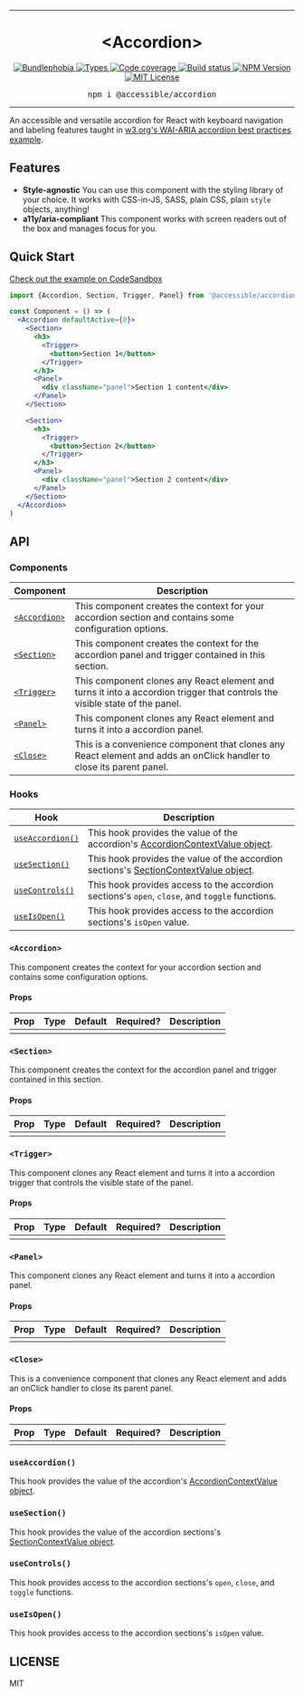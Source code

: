 <hr>
<div align="center">
  <h1 align="center">
    &lt;Accordion&gt;
  </h1>
</div>

<p align="center">
  <a href="https://bundlephobia.com/result?p=@accessible/accordion">
    <img alt="Bundlephobia" src="https://img.shields.io/bundlephobia/minzip/@accessible/accordion?style=for-the-badge&labelColor=24292e">
  </a>
  <a aria-label="Types" href="https://www.npmjs.com/package/@accessible/accordion">
    <img alt="Types" src="https://img.shields.io/npm/types/@accessible/accordion?style=for-the-badge&labelColor=24292e">
  </a>
  <a aria-label="Code coverage report" href="https://codecov.io/gh/accessible-ui/accordion">
    <img alt="Code coverage" src="https://img.shields.io/codecov/c/gh/accessible-ui/accordion?style=for-the-badge&labelColor=24292e">
  </a>
  <a aria-label="Build status" href="https://travis-ci.org/accessible-ui/accordion">
    <img alt="Build status" src="https://img.shields.io/travis/accessible-ui/accordion?style=for-the-badge&labelColor=24292e">
  </a>
  <a aria-label="NPM version" href="https://www.npmjs.com/package/@accessible/accordion">
    <img alt="NPM Version" src="https://img.shields.io/npm/v/@accessible/accordion?style=for-the-badge&labelColor=24292e">
  </a>
  <a aria-label="License" href="https://jaredlunde.mit-license.org/">
    <img alt="MIT License" src="https://img.shields.io/npm/l/@accessible/accordion?style=for-the-badge&labelColor=24292e">
  </a>
</p>

<pre align="center">npm i @accessible/accordion</pre>
<hr>

An accessible and versatile accordion for React with keyboard navigation and labeling features taught in
[w3.org's WAI-ARIA accordion best practices example](https://www.w3.org/TR/wai-aria-practices/examples/accordion/accordion.html).

## Features

- **Style-agnostic** You can use this component with the styling library of your choice. It
  works with CSS-in-JS, SASS, plain CSS, plain `style` objects, anything!
- **a11y/aria-compliant** This component works with screen readers out of the box and manages
  focus for you.

## Quick Start

[Check out the example on CodeSandbox](https://codesandbox.io/s/accessibleaccordion-example-7ylck)

```jsx harmony
import {Accordion, Section, Trigger, Panel} from '@accessible/accordion'

const Component = () => (
  <Accordion defaultActive={0}>
    <Section>
      <h3>
        <Trigger>
          <button>Section 1</button>
        </Trigger>
      </h3>
      <Panel>
        <div className="panel">Section 1 content</div>
      </Panel>
    </Section>

    <Section>
      <h3>
        <Trigger>
          <button>Section 2</button>
        </Trigger>
      </h3>
      <Panel>
        <div className="panel">Section 2 content</div>
      </Panel>
    </Section>
  </Accordion>
)
```

## API

### Components

| Component                   | Description                                                                                                                 |
| --------------------------- | --------------------------------------------------------------------------------------------------------------------------- |
| [`<Accordion>`](#accordion) | This component creates the context for your accordion section and contains some configuration options.                      |
| [`<Section>`](#section)     | This component creates the context for the accordion panel and trigger contained in this section.                           |
| [`<Trigger>`](#trigger)     | This component clones any React element and turns it into a accordion trigger that controls the visible state of the panel. |
| [`<Panel>`](#panel)         | This component clones any React element and turns it into a accordion panel.                                                |
| [`<Close>`](#close)         | This is a convenience component that clones any React element and adds an onClick handler to close its parent panel.        |  |

### Hooks

| Hook                              | Description                                                                                                    |
| --------------------------------- | -------------------------------------------------------------------------------------------------------------- |
| [`useAccordion()`](#useaccordion) | This hook provides the value of the accordion's [AccordionContextValue object](#accordioncontextvalue).        |
| [`useSection()`](#useaccordion)   | This hook provides the value of the accordion sections's [SectionContextValue object](#sectioncontextvalue). |
| [`useControls()`](#usecontrols)   | This hook provides access to the accordion sections's `open`, `close`, and `toggle` functions.   |
| [`useIsOpen()`](#useisopen)       | This hook provides access to the accordion sections's `isOpen` value.                                          |

### `<Accordion>`

This component creates the context for your accordion section and contains some configuration options.

#### Props

| Prop | Type | Default | Required? | Description |
| ---- | ---- | ------- | --------- | ----------- |
|      |      |         |           |             |

### `<Section>`

This component creates the context for the accordion panel and trigger contained in this section.

#### Props

| Prop | Type | Default | Required? | Description |
| ---- | ---- | ------- | --------- | ----------- |
|      |      |         |           |             |

### `<Trigger>`

This component clones any React element and turns it into a accordion trigger that controls the visible state of the panel.

#### Props

| Prop | Type | Default | Required? | Description |
| ---- | ---- | ------- | --------- | ----------- |
|      |      |         |           |             |

### `<Panel>`

This component clones any React element and turns it into a accordion panel.

#### Props

| Prop | Type | Default | Required? | Description |
| ---- | ---- | ------- | --------- | ----------- |
|      |      |         |           |             |

### `<Close>`

This is a convenience component that clones any React element and adds an onClick handler to close its parent panel.

#### Props

| Prop | Type | Default | Required? | Description |
| ---- | ---- | ------- | --------- | ----------- |
|      |      |         |           |             |

### `useAccordion()`

This hook provides the value of the accordion's [AccordionContextValue object](#accordioncontextvalue).

### `useSection()`

This hook provides the value of the accordion sections's [SectionContextValue object](#sectioncontextvalue). 

### `useControls()`

This hook provides access to the accordion sections's `open`, `close`, and `toggle` functions.

### `useIsOpen()`

This hook provides access to the accordion sections's `isOpen` value. 

## LICENSE

MIT
